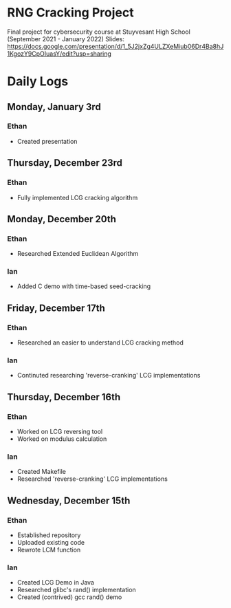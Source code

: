 # RNG Cracking Project

Final project for cybersecurity course at Stuyvesant High School (September 2021 - January 2022)
Slides: https://docs.google.com/presentation/d/1_5J2jxZg4ULZXeMiub06Dr4Ba8hJ1KgozY9CpOIuasY/edit?usp=sharing

# Daily Logs
## Monday, January 3rd
### Ethan
+ Created presentation

## Thursday, December 23rd
### Ethan
+ Fully implemented LCG cracking algorithm

## Monday, December 20th
### Ethan
+ Researched Extended Euclidean Algorithm
### Ian
+ Added C demo with time-based seed-cracking

## Friday, December 17th
### Ethan
+ Researched an easier to understand LCG cracking method
### Ian
+ Continuted researching 'reverse-cranking' LCG implementations

## Thursday, December 16th
### Ethan
+ Worked on LCG reversing tool
+ Worked on modulus calculation

### Ian
+ Created Makefile
+ Researched 'reverse-cranking' LCG implementations

## Wednesday, December 15th
### Ethan
+ Established repository
+ Uploaded existing code
+ Rewrote LCM function

### Ian
+ Created LCG Demo in Java
+ Researched glibc's rand() implementation
+ Created (contrived) gcc rand() demo
